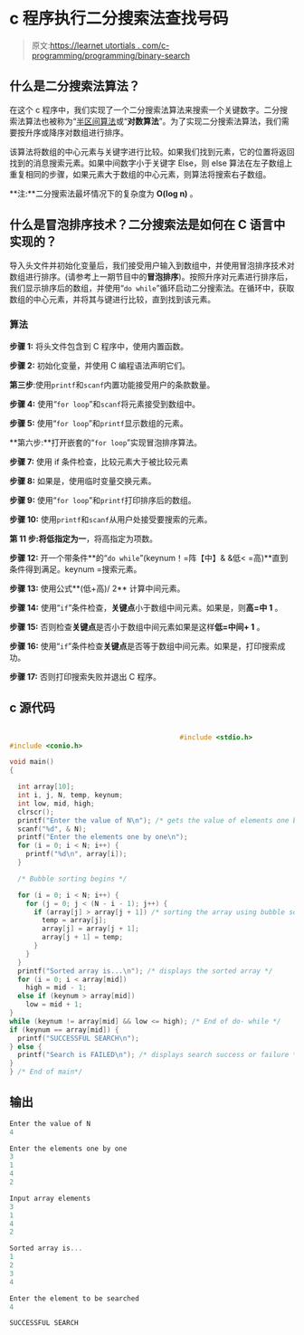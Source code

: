 # c 程序执行二分搜索法查找号码

> 原文:[https://learnet utortials . com/c-programming/programming/binary-search](https://learnetutorials.com/c-programming/programs/binary-search)

## 什么是二分搜索法算法？

在这个 c 程序中，我们实现了一个二分搜索法算法来搜索一个关键数字。二分搜索法算法也被称为“[半区间算法](https://en.wikipedia.org/wiki/Bisection_method)或“**对数算法**”。为了实现二分搜索法算法，我们需要按升序或降序对数组进行排序。

该算法将数组的中心元素与关键字进行比较。如果我们找到元素，它的位置将返回找到的消息搜索元素。如果中间数字小于关键字 Else，则 else 算法在左子数组上重复相同的步骤，如果元素大于数组的中心元素，则算法将搜索右子数组。

**注:**二分搜索法最坏情况下的复杂度为 **O(log n)** 。

## 什么是冒泡排序技术？二分搜索法是如何在 C 语言中实现的？

导入头文件并初始化变量后，我们接受用户输入到数组中，并使用冒泡排序技术对数组进行排序。(请参考上一期节目中的**冒泡排序**)。按照升序对元素进行排序后，我们显示排序后的数组，并使用“`do while`”循环启动二分搜索法。在循环中，获取数组的中心元素，并将其与键进行比较，直到找到该元素。

### 算法

**步骤 1:** 将头文件包含到 C 程序中，使用内置函数。

**步骤 2:** 初始化变量，并使用 C 编程语法声明它们。

**第三步**:使用`printf`和`scanf`内置功能接受用户的条款数量。

**步骤 4:** 使用“`for loop`”和`scanf`将元素接受到数组中。

**步骤 5:** 使用“`for loop`”和`printf`显示数组的元素。

**第六步:**打开嵌套的“`for loop`”实现冒泡排序算法。

**步骤 7:** 使用 if 条件检查，比较元素大于被比较元素

**步骤 8:** 如果是，使用临时变量交换元素。

**步骤 9:** 使用“`for loop`”和`printf`打印排序后的数组。

**步骤 10:** 使用`printf`和`scanf`从用户处接受要搜索的元素。

**第 11 步:**将低指定为**一**，将高指定为项数。

**步骤 12:** 开一个带条件**的“`do while`”(keynum！=阵【中】& &低< =高)**直到条件得到满足。keynum =搜索元素。

**步骤 13:** 使用公式**(低+高)/ 2** 计算中间元素。

**步骤 14:** 使用“`if`”条件检查，**关键点**小于数组中间元素。如果是，则**高=中 1** 。

**步骤 15:** 否则检查**关键点**是否小于数组中间元素如果是这样**低=中间+ 1** 。

**步骤 16:** 使用“`if`”条件检查**关键点**是否等于数组中间元素。如果是，打印搜索成功。

**步骤 17:** 否则打印搜索失败并退出 C 程序。

## c 源代码

```c

                                          #include <stdio.h>
#include <conio.h>

void main()
{

  int array[10];
  int i, j, N, temp, keynum;
  int low, mid, high;
  clrscr();
  printf("Enter the value of N\n"); /* gets the value of elements one by one  */
  scanf("%d", & N);
  printf("Enter the elements one by one\n");
  for (i = 0; i < N; i++) {
    printf("%d\n", array[i]);
  }

  /* Bubble sorting begins */

  for (i = 0; i < N; i++) {
    for (j = 0; j < (N - i - 1); j++) {
      if (array[j] > array[j + 1]) /* sorting the array using bubble sort  */ {
        temp = array[j];
        array[j] = array[j + 1];
        array[j + 1] = temp;
      }
    }
  }
  printf("Sorted array is...\n"); /* displays the sorted array */
  for (i = 0; i < array[mid])
    high = mid - 1;
  else if (keynum > array[mid])
    low = mid + 1;
}
while (keynum != array[mid] && low <= high); /* End of do- while */
if (keynum == array[mid]) {
  printf("SUCCESSFUL SEARCH\n");
} else {
  printf("Search is FAILED\n"); /* displays search success or failure */
}
} /* End of main*/

```

## 输出

```c
Enter the value of N
4

Enter the elements one by one
3
1
4
2

Input array elements
3
1
4
2

Sorted array is...
1
2
3
4

Enter the element to be searched
4

SUCCESSFUL SEARCH
```